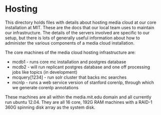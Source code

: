 Hosting
=======

This directory holds files with details about hosting media cloud at our core installation at MIT.  These are the docs
that our local team uses to maintain our infrastructure.  The details of the servers involved are specific to
our setup, but there is lots of generally useful information about how to administer the various components
of a media cloud installation.

The core machines of the media cloud hosting infrastructure are:

* mcdb1 - runs core mc installation and postgres database
* mcdb2 - will run replicant postgres database and one off processing jobs like topics (in development)
* mcquery[1234] - run solr cluster that backs mc searches
* mcnlp - runs a web service version of stanford corenlp, through which we generate corenlp annotations

These machines are all within the media.mit.edu domain and all currently run ubuntu 12.04.  They are all 16 core,
192G RAM machines with a RAID-1 360G spinning disk array as the system disk.
